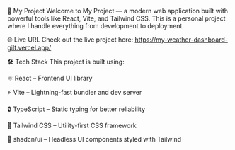 🚀 My Project
Welcome to My Project — a modern web application built with powerful tools like React, Vite, and Tailwind CSS. This is a personal project where I handle everything from development to deployment.

🌐 Live URL
Check out the live project here:
https://my-weather-dashboard-gilt.vercel.app/

🛠️ Tech Stack
This project is built using:

⚛️ React – Frontend UI library

⚡ Vite – Lightning-fast bundler and dev server

🔒 TypeScript – Static typing for better reliability

🎨 Tailwind CSS – Utility-first CSS framework

🧩 shadcn/ui – Headless UI components styled with Tailwind


